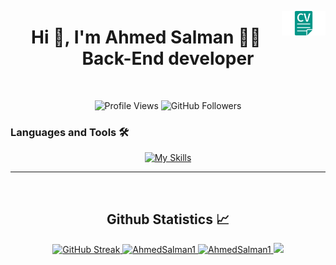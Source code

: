 <a href="https://drive.google.com/file/d/19LD7S6npILth-cYmm4Sw8E_RbZWmxm4p/view?usp=sharing" target="_blank"><img align="right" src="https://raw.githubusercontent.com/AhmedSalman1/AhmedSalman1/refs/heads/main/img/cv.png" alt="My CV" width="70" ></a>

<h1 align="center">Hi 👋, I'm Ahmed Salman 👨‍💻 Back-End developer</h1>

<br/>
<p align="center">
  <img src="https://komarev.com/ghpvc/?username=AhmedSalman1&label=Profile%20views&color=0e75b6&style=flat" alt="Profile Views" />
  <img src="https://img.shields.io/github/followers/AhmedSalman1?label=Followers&style=social" alt="GitHub Followers" />
</p>

### Languages and Tools 🛠

<div align="center">
  <a href="https://github.com/AhmedSalman1">
    <img src="https://skillicons.dev/icons?i=html,css,js,ts,nodejs,express,mongodb,redis,aws,jest,git,postman,python,cpp" alt="My Skills" />
  </a>
</div>

<!-- ### Contact Me: 📧

<div align="center">
  <a href="https://www.linkedin.com/in/ahmed-salman-1115a7221/">
    <img src="https://skillicons.dev/icons?i=linkedin" alt="LinkedIn" />
  </a>
  <a href="mailto:a7medsalman6@gmail.com">
    <img src="https://skillicons.dev/icons?i=gmail" alt="Gmail" />
  </a>
</div> -->

---

<br/>

<h2 align="center"> Github Statistics 📈 </h2>

<div align="center">
  <a href="https://git.io/streak-stats">
    <img src="https://github-readme-streak-stats.herokuapp.com?user=AhmedSalman1&theme=github_dark&border=1E90FF&hide_border=false" alt="GitHub Streak" />
  </a>

  <a href="https://github.com/AhmedSalman1">
    <img src="https://github-readme-stats.vercel.app/api/top-langs?username=AhmedSalman1&theme=github_dark&hide_border=false&border_color=1E90FF&show_icons=true&locale=en&layout=compact" alt="AhmedSalman1" />
  </a>

  <a href="https://github.com/AhmedSalman1">
    <img width="400px" src="https://github-readme-stats.vercel.app/api?username=AhmedSalman1&theme=github_dark&hide_border=false&border_color=1E90FF&show_icons=true&locale=en" alt="AhmedSalman1" />
  </a>

  <a href="https://github.com/AhmedSalman1/">
    <img width="400px" src="https://github-readme-stats.vercel.app/api/wakatime?username=Salman&langs_count=8&theme=github_dark&hide_border=false&border_color=1E90FF&show_icons=true&locale=en&layout=compact" />
  </a>
</div>

<!-- <a href="https://github.com/AhmedSalman1"><img src="https://github-readme-stats.vercel.app/api?username=AhmedSalman1&theme=github_dark&hide_border=true&show_icons=true&locale=en" alt="AhmedSalman1" /></a>

<a href="https://github.com/AhmedSalman1"><img src="https://github-readme-stats.vercel.app/api/top-langs?username=AhmedSalman1&theme=github_dark&hide_border=true&show_icons=true&locale=en&layout=compact" alt="AhmedSalman1" /></a>

<a href="https://github.com/AhmedSalman1/"><img src="https://github-readme-stats.vercel.app/api/wakatime?username=Salman&langs_count=8&theme=github_dark&hide_border=true&show_icons=true&locale=en&layout=compact" /></a>

<a href="https://git.io/streak-stats"><img  src="https://github-readme-streak-stats.herokuapp.com?user=AhmedSalman1&theme=github_dark&hide_border=false" alt="GitHub Streak" /></a> -->

